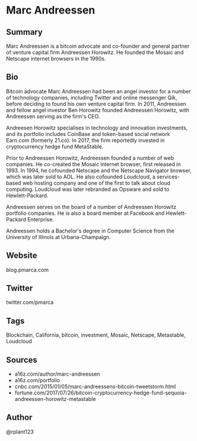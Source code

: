 # Marc Andreessen

## Summary
Marc Andreessen is a bitcoin advocate and co-founder and general partner of venture capital firm Andreessen Horowitz. He founded the Mosaic and Netscape internet browsers in the 1990s.

## Bio
Bitcoin advocate Marc Andreessen had been an angel investor for a number of technology companies, including Twitter and online messenger Qik, before deciding to found his own venture capital firm. In 2011, Andreessen and fellow angel investor Ben Horowitz founded Andreessen Horowitz, with Andreessen serving as the firm's CEO.

Andreesen Horowitz specialises in technology and innovation investments, and its portfolio includes CoinBase and token-based social network Earn.com (formerly 21.co). In 2017, the firm reportedly invested in cryptocurrency hedge fund MetaStable.

Prior to Andreessen Horowitz, Andreessen founded a number of web companies. He co-created the Mosaic internet browser, first released in 1993. In 1994, he cofounded Netscape and the Netscape Navigator browser, which was later sold to AOL. He also cofounded Loudcloud, a services-based web hosting company and one of the first to talk about cloud computing. Loudcloud was later rebranded as Opsware and sold to Hewlett-Packard. 

Andreessen serves on the board of a number of Andreessen Horowitz portfolio companies. He is also a board member at Facebook and Hewlett-Packard Enterprise.

Andreessen holds a Bachelor's degree in Computer Science from the University of Illinois at Urbana-Champaign.

## Website
blog.pmarca.com

## Twitter
twitter.com/pmarca

## Tags
Blockchain, California, bitcoin, investment, Mosaic, Netscape, Metastable, Loudcloud

## Sources
- a16z.com/author/marc-andreessen
- a16z.com/portfolio
- cnbc.com/2015/01/05/marc-andreessens-bitcoin-tweetstorm.html
- fortune.com/2017/07/26/bitcoin-cryptocurrency-hedge-fund-sequoia-andreessen-horowitz-metastable

## Author
@rplant123

